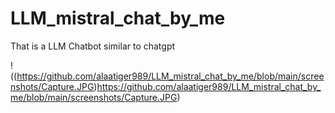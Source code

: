 # LLM_mistral_chat_by_me
That is a LLM Chatbot similar to chatgpt

!((https://github.com/alaatiger989/LLM_mistral_chat_by_me/blob/main/screenshots/Capture.JPG)https://github.com/alaatiger989/LLM_mistral_chat_by_me/blob/main/screenshots/Capture.JPG)
